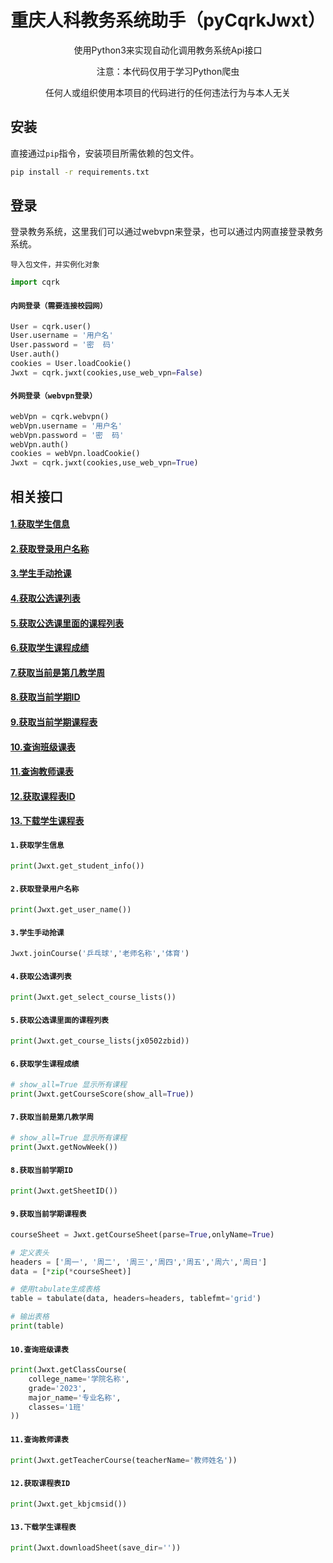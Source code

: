 
<div align="center">
    <h1>重庆人科教务系统助手（pyCqrkJwxt）</h1>
    <p>使用Python3来实现自动化调用教务系统Api接口</p>
    <p>注意：本代码仅用于学习Python爬虫</p>
    <p>任何人或组织使用本项目的代码进行的任何违法行为与本人无关</p>
</div>


## 安装
直接通过`pip`指令，安装项目所需依赖的包文件。
```sh
pip install -r requirements.txt
```


## 登录
登录教务系统，这里我们可以通过webvpn来登录，也可以通过内网直接登录教务系统。

`导入包文件，并实例化对象`
```python
import cqrk
```

#### `内网登录（需要连接校园网）`
```python
User = cqrk.user()
User.username = '用户名'
User.password = '密  码'
User.auth()
cookies = User.loadCookie()
Jwxt = cqrk.jwxt(cookies,use_web_vpn=False)
```

#### `外网登录（webvpn登录）`
```python
webVpn = cqrk.webvpn()
webVpn.username = '用户名'
webVpn.password = '密  码'
webVpn.auth()
cookies = webVpn.loadCookie()
Jwxt = cqrk.jwxt(cookies,use_web_vpn=True)
```

## 相关接口
#### [1.获取学生信息](#item1)
#### [2.获取登录用户名称](#item2)
#### [3.学生手动抢课](#item3)
#### [4.获取公选课列表](#item4)
#### [5.获取公选课里面的课程列表](#item5)
#### [6.获取学生课程成绩](#item6)
#### [7.获取当前是第几教学周](#item7)
#### [8.获取当前学期ID](#item8)
#### [9.获取当前学期课程表](#item9)
#### [10.查询班级课表](#item10)
#### [11.查询教师课表](#item11)
#### [12.获取课程表ID](#item12)
#### [13.下载学生课程表](#item13)


<span id="item1"></span>
#### `1.获取学生信息`
```python
print(Jwxt.get_student_info())
```


<span id="item2"></span>
#### `2.获取登录用户名称`
```python
print(Jwxt.get_user_name())
```

<span id="item3"></span>
#### `3.学生手动抢课`
```python
Jwxt.joinCourse('乒乓球','老师名称','体育')
```


<span id="item4"></span>
#### `4.获取公选课列表`
```python
print(Jwxt.get_select_course_lists())
```

<span id="item5"></span>
#### `5.获取公选课里面的课程列表`
```python
print(Jwxt.get_course_lists(jx0502zbid))
```

<span id="item6"></span>
#### `6.获取学生课程成绩`
```python
# show_all=True 显示所有课程
print(Jwxt.getCourseScore(show_all=True))
```

<span id="item7"></span>
#### `7.获取当前是第几教学周`
```python
# show_all=True 显示所有课程
print(Jwxt.getNowWeek())
```

<span id="item8"></span>
#### `8.获取当前学期ID`
```python
print(Jwxt.getSheetID())
```

<span id="item9"></span>
#### `9.获取当前学期课程表`
```python
courseSheet = Jwxt.getCourseSheet(parse=True,onlyName=True)

# 定义表头
headers = ['周一', '周二', '周三','周四','周五','周六','周日']
data = [*zip(*courseSheet)]

# 使用tabulate生成表格
table = tabulate(data, headers=headers, tablefmt='grid')

# 输出表格
print(table)
```

<span id="item10"></span>
#### `10.查询班级课表`
```python
print(Jwxt.getClassCourse(
    college_name='学院名称',
    grade='2023',
    major_name='专业名称',
    classes='1班'
))
```

<span id="item11"></span>
#### `11.查询教师课表`
```python
print(Jwxt.getTeacherCourse(teacherName='教师姓名'))
```


<span id="item12"></span>
#### `12.获取课程表ID`
```python
print(Jwxt.get_kbjcmsid())
```

<span id="item13"></span>
#### `13.下载学生课程表`
```python
print(Jwxt.downloadSheet(save_dir=''))
```
